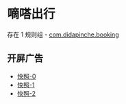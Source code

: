 # 嘀嗒出行

存在 1 规则组 - [com.didapinche.booking](/src/apps/com.didapinche.booking.ts)

## 开屏广告

- [快照-0](https://i.gkd.li/import/import/13051862)
- [快照-1](https://i.gkd.li/import/import/13051805)
- [快照-2](https://i.gkd.li/import/import/13051792)

